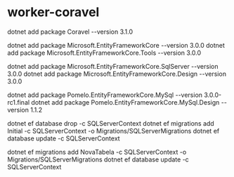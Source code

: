 # worker-coravel

dotnet add package Coravel --version 3.1.0

dotnet add package Microsoft.EntityFrameworkCore --version 3.0.0
dotnet add package Microsoft.EntityFrameworkCore.Tools --version 3.0.0

dotnet add package Microsoft.EntityFrameworkCore.SqlServer --version 3.0.0
dotnet add package Microsoft.EntityFrameworkCore.Design --version 3.0.0

dotnet add package Pomelo.EntityFrameworkCore.MySql --version 3.0.0-rc1.final
dotnet add package Pomelo.EntityFrameworkCore.MySql.Design --version 1.1.2

dotnet ef database drop -c SQLServerContext
dotnet ef migrations add Initial -c SQLServerContext -o Migrations/SQLServerMigrations
dotnet ef database update -c SQLServerContext

dotnet ef migrations add NovaTabela -c SQLServerContext -o Migrations/SQLServerMigrations
dotnet ef database update -c SQLServerContext
